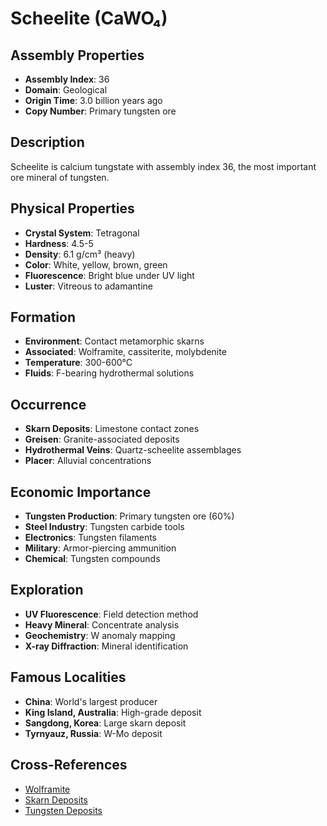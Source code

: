 # Scheelite (CaWO₄)

## Assembly Properties
- **Assembly Index**: 36
- **Domain**: Geological
- **Origin Time**: 3.0 billion years ago
- **Copy Number**: Primary tungsten ore

## Description
Scheelite is calcium tungstate with assembly index 36, the most important ore mineral of tungsten.

## Physical Properties
- **Crystal System**: Tetragonal
- **Hardness**: 4.5-5
- **Density**: 6.1 g/cm³ (heavy)
- **Color**: White, yellow, brown, green
- **Fluorescence**: Bright blue under UV light
- **Luster**: Vitreous to adamantine

## Formation
- **Environment**: Contact metamorphic skarns
- **Associated**: Wolframite, cassiterite, molybdenite
- **Temperature**: 300-600°C
- **Fluids**: F-bearing hydrothermal solutions

## Occurrence
- **Skarn Deposits**: Limestone contact zones
- **Greisen**: Granite-associated deposits
- **Hydrothermal Veins**: Quartz-scheelite assemblages
- **Placer**: Alluvial concentrations

## Economic Importance
- **Tungsten Production**: Primary tungsten ore (60%)
- **Steel Industry**: Tungsten carbide tools
- **Electronics**: Tungsten filaments
- **Military**: Armor-piercing ammunition
- **Chemical**: Tungsten compounds

## Exploration
- **UV Fluorescence**: Field detection method
- **Heavy Mineral**: Concentrate analysis
- **Geochemistry**: W anomaly mapping
- **X-ray Diffraction**: Mineral identification

## Famous Localities
- **China**: World's largest producer
- **King Island, Australia**: High-grade deposit
- **Sangdong, Korea**: Large skarn deposit
- **Tyrnyauz, Russia**: W-Mo deposit

## Cross-References
- [Wolframite](/domains/geological/minerals/wolframite.md)
- [Skarn Deposits](/domains/geological/formations/skarn.md)
- [Tungsten Deposits](/domains/geological/formations/tungsten_deposits.md)
